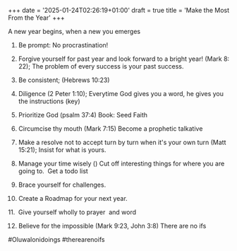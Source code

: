 +++
date = '2025-01-24T02:26:19+01:00'
draft = true
title = 'Make the Most From the Year'
+++

 A new year begins, when a new you emerges 

1. Be prompt: No procrastination! 

2. Forgive yourself for past year and look forward to a bright year! (Mark 8: 22); The problem of every success is your past success. 

3. Be consistent; (Hebrews 10:23) 

4. Diligence (2 Peter 1:10); Everytime God gives you a word, he gives you the instructions (key) 

5. Prioritize God (psalm 37:4) Book: Seed Faith 

6. Circumcise thy mouth (Mark 7:15) Become a prophetic talkative 

7. Make a resolve not to accept turn by turn when it's your own turn (Matt 15:21); Insist for what is yours. 

8. Manage your time wisely () Cut off interesting things for where you are going to.  Get a todo list 

9. Brace yourself for challenges. 

10. Create a Roadmap for your next year. 

11.  Give yourself wholly to prayer  and word 

12. Believe for the impossible (Mark 9:23, John 3:8) There are no ifs 

#Oluwalonidoings #therearenoifs